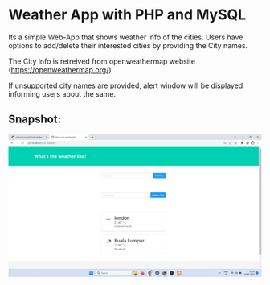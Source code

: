 # Weather App with PHP and MySQL

Its a simple Web-App that shows weather info of the cities. Users have options to add/delete their interested cities by providing the City names.

The City info is retreived from openweathermap website (https://openweathermap.org/). 

If unsupported city names are provided, alert window will be displayed informing users about the same. 

Snapshot:
--
<img src="weather-app.png"/>


